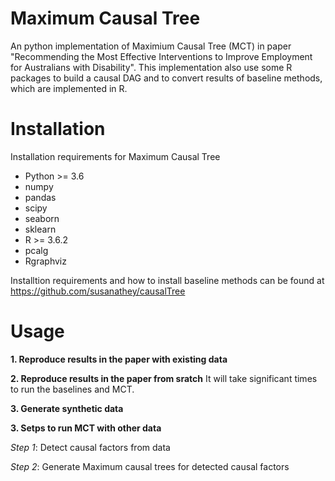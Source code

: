 # Maximum Causal Tree
An python implementation of Maximium Causal Tree (MCT) in paper "Recommending the Most Effective Interventions to Improve Employment for Australians with Disability". This implementation also use some R packages to build a causal DAG and to convert results of baseline methods, which are implemented in R.

# Installation
Installation requirements for Maximum Causal Tree

* Python >= 3.6
* numpy
* pandas
* scipy
* seaborn
* sklearn
* R >= 3.6.2
* pcalg
* Rgraphviz

Installtion requirements and how to install baseline methods can be found at https://github.com/susanathey/causalTree

# Usage

**1. Reproduce results in the paper with existing data**


**2. Reproduce results in the paper from sratch**
It will take significant times to run the baselines and MCT.

**3. Generate synthetic data**

**3. Setps to run MCT with other data**

*Step 1*: Detect causal factors from data

*Step 2*: Generate Maximum causal trees for detected causal factors

